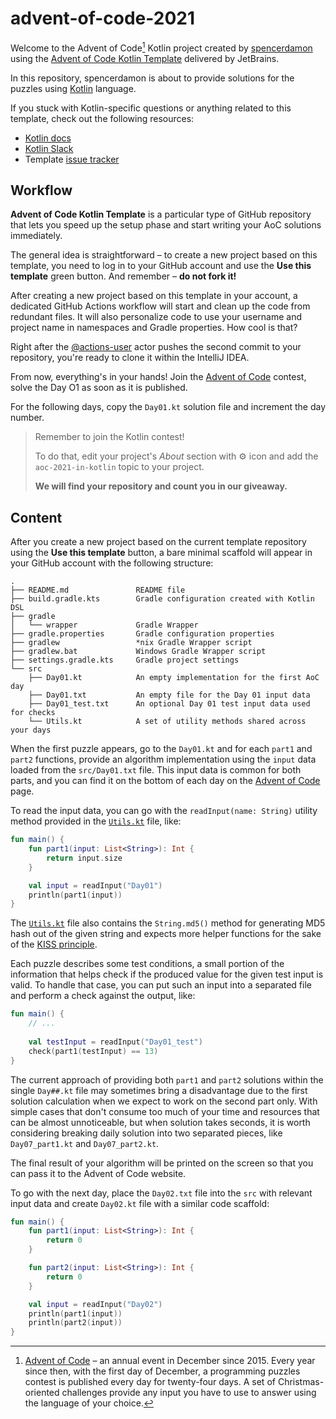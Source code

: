 # advent-of-code-2021

Welcome to the Advent of Code[^aoc] Kotlin project created by [spencerdamon][github] using the [Advent of Code Kotlin Template][template] delivered by JetBrains.

In this repository, spencerdamon is about to provide solutions for the puzzles using [Kotlin][kotlin] language.

If you stuck with Kotlin-specific questions or anything related to this template, check out the following resources:

- [Kotlin docs][docs]
- [Kotlin Slack][slack]
- Template [issue tracker][issues]


[^aoc]:
    [Advent of Code][aoc] – an annual event in December since 2015.
    Every year since then, with the first day of December, a programming puzzles contest is published every day for twenty-four days.
    A set of Christmas-oriented challenges provide any input you have to use to answer using the language of your choice.




## Workflow
**Advent of Code Kotlin Template** is a particular type of GitHub repository that lets you speed up the setup phase and start writing your AoC solutions immediately.

The general idea is straightforward – to create a new project based on this template, you need to log in to your GitHub account and use the **Use this template** green button.
And remember – **do not fork it!**

After creating a new project based on this template in your account, a dedicated GitHub Actions workflow will start and clean up the code from redundant files.
It will also personalize code to use your username and project name in namespaces and Gradle properties.
How cool is that?

Right after the [@actions-user][actions-user] actor pushes the second commit to your repository, you're ready to clone it within the IntelliJ IDEA.

From now, everything's in your hands!
Join the [Advent of Code][aoc] contest, solve the Day O1 as soon as it is published.

For the following days, copy the `Day01.kt` solution file and increment the day number.

> Remember to join the Kotlin contest!
> 
> To do that, edit your project's _About_ section with ⚙️ icon and add the `aoc-2021-in-kotlin` topic to your project.
> 
> **We will find your repository and count you in our giveaway.** 

## Content

After you create a new project based on the current template repository using the **Use this template** button, a bare minimal scaffold will appear in your GitHub account with the following structure:

```
.
├── README.md               README file
├── build.gradle.kts        Gradle configuration created with Kotlin DSL
├── gradle
│   └── wrapper             Gradle Wrapper
├── gradle.properties       Gradle configuration properties
├── gradlew                 *nix Gradle Wrapper script
├── gradlew.bat             Windows Gradle Wrapper script
├── settings.gradle.kts     Gradle project settings
└── src
    ├── Day01.kt            An empty implementation for the first AoC day
    ├── Day01.txt           An empty file for the Day 01 input data
    ├── Day01_test.txt      An optional Day 01 test input data used for checks
    └── Utils.kt            A set of utility methods shared across your days
```

When the first puzzle appears, go to the `Day01.kt` and for each `part1` and `part2` functions, provide an algorithm implementation using the `input` data loaded from the `src/Day01.txt` file.
This input data is common for both parts, and you can find it on the bottom of each day on the [Advent of Code][aoc] page.

To read the input data, you can go with the `readInput(name: String)` utility method provided in the [`Utils.kt`][file:utils] file, like:

```kotlin
fun main() {
    fun part1(input: List<String>): Int {
        return input.size
    }

    val input = readInput("Day01")
    println(part1(input))
}
```

The [`Utils.kt`][file:utils] file also contains the `String.md5()` method for generating MD5 hash out of the given string and expects more helper functions for the sake of the [KISS principle][kiss].

Each puzzle describes some test conditions, a small portion of the information that helps check if the produced value for the given test input is valid.
To handle that case, you can put such an input into a separated file and perform a check against the output, like:

```kotlin
fun main() {
    // ...
    
    val testInput = readInput("Day01_test")
    check(part1(testInput) == 13)
}
```

The current approach of providing both `part1` and `part2` solutions within the single `Day##.kt` file may sometimes bring a disadvantage due to the first solution calculation when we expect to work on the second part only.
With simple cases that don't consume too much of your time and resources that can be almost unnoticeable, but when solution takes seconds, it is worth considering breaking daily solution into two separated pieces, like `Day07_part1.kt` and `Day07_part2.kt`.

The final result of your algorithm will be printed on the screen so that you can pass it to the Advent of Code website.

To go with the next day, place the `Day02.txt` file into the `src` with relevant input data and create `Day02.kt` file with a similar code scaffold:

```kotlin
fun main() {
    fun part1(input: List<String>): Int {
        return 0
    }

    fun part2(input: List<String>): Int {
        return 0
    }

    val input = readInput("Day02")
    println(part1(input))
    println(part2(input))
}
```



[actions-user]: https://github.com/actions-user
[kiss]: https://en.wikipedia.org/wiki/KISS_principle
[file:utils]: src/Utils.kt

[aoc]: https://adventofcode.com
[docs]: https://kotlinlang.org/docs/home.html
[github]: https://github.com/spencerdamon
[issues]: https://github.com/kotlin-hands-on/advent-of-code-kotlin-template/issues
[kotlin]: https://kotlinlang.org
[slack]: https://surveys.jetbrains.com/s3/kotlin-slack-sign-up
[template]: https://github.com/kotlin-hands-on/advent-of-code-kotlin-template
